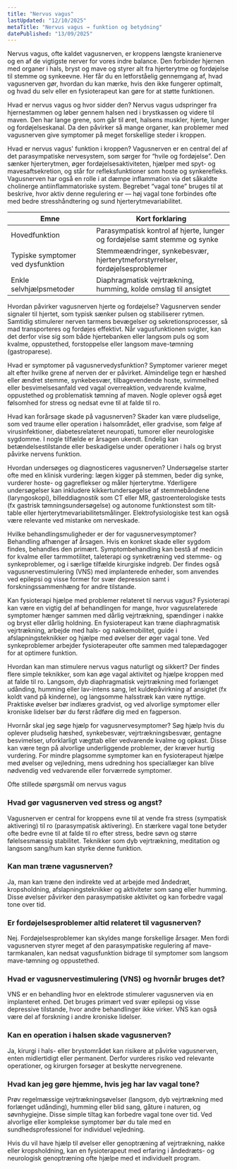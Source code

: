 ```yaml
---
title: "Nervus vagus"
lastUpdated: "12/10/2025"
metaTitle: "Nervus vagus → funktion og betydning"
datePublished: "13/09/2025"
---
```


Nervus vagus, ofte kaldet vagusnerven, er kroppens længste kranienerve og en af de vigtigste nerver for vores indre balance. Den forbinder hjernen med organer i hals, bryst og mave og styrer alt fra hjerterytme og fordøjelse til stemme og synkeevne. Her får du en letforståelig gennemgang af, hvad vagusnerven gør, hvordan du kan mærke, hvis den ikke fungerer optimalt, og hvad du selv eller en fysioterapeut kan gøre for at støtte funktionen.

Hvad er nervus vagus og hvor sidder den?
Nervus vagus udspringer fra hjernestammen og løber gennem halsen ned i brystkassen og videre til maven. Den har lange grene, som går til øret, halsens muskler, hjerte, lunger og fordøjelseskanal. Da den påvirker så mange organer, kan problemer med vagusnerven give symptomer på meget forskellige steder i kroppen.

Hvad er nervus vagus' funktion i kroppen?
Vagusnerven er en central del af det parasympatiske nervesystem, som sørger for “hvile og fordøjelse”. Den sænker hjerterytmen, øger fordøjelsesaktiviteten, hjælper med spyt- og mavesaftsekretion, og står for refleksfunktioner som hoste og synkerefleks. Vagusnerven har også en rolle i at dæmpe inflammation via det såkaldte cholinerge antiinflammatoriske system. Begrebet “vagal tone” bruges til at beskrive, hvor aktiv denne regulering er — høj vagal tone forbindes ofte med bedre stresshåndtering og sund hjerterytmevariabilitet.

| Emne | Kort forklaring |
|---|---|
| Hovedfunktion | Parasympatisk kontrol af hjerte, lunger og fordøjelse samt stemme og synke |
| Typiske symptomer ved dysfunktion | Stemmeændringer, synkebesvær, hjerterytmeforstyrrelser, fordøjelsesproblemer |
| Enkle selvhjælpsmetoder | Diaphragmatisk vejrtrækning, humming, kolde omslag til ansigtet |

Hvordan påvirker vagusnerven hjerte og fordøjelse?
Vagusnerven sender signaler til hjertet, som typisk sænker pulsen og stabiliserer rytmen. Samtidig stimulerer nerven tarmens bevægelser og sekretionsprocesser, så mad transporteres og fordøjes effektivt. Når vagusfunktionen svigter, kan det derfor vise sig som både hjertebanken eller langsom puls og som kvalme, oppustethed, forstoppelse eller langsom mave-tømning (gastroparese).

Hvad er symptomer på vagusnervedysfunktion?
Symptomer varierer meget alt efter hvilke grene af nerven der er påvirket. Almindelige tegn er hæshed eller ændret stemme, synkebesvær, tilbagevendende hoste, svimmelhed eller besvimelsesanfald ved vagal overreaktion, vedvarende kvalme, oppustethed og problematisk tømning af maven. Nogle oplever også øget følsomhed for stress og nedsat evne til at falde til ro.

Hvad kan forårsage skade på vagusnerven?
Skader kan være pludselige, som ved traume eller operation i halsområdet, eller gradvise, som følge af virusinfektioner, diabetesrelateret neuropati, tumorer eller neurologiske sygdomme. I nogle tilfælde er årsagen ukendt. Endelig kan betændelsestilstande eller beskadigelse under operationer i hals og bryst påvirke nervens funktion.

Hvordan undersøges og diagnosticeres vagusnerven?
Undersøgelse starter ofte med en klinisk vurdering: lægen kigger på stemmen, beder dig synke, vurderer hoste- og gagreflekser og måler hjerterytme. Yderligere undersøgelser kan inkludere kikkertundersøgelse af stemmebåndene (laryngoskopi), billeddiagnostik som CT eller MR, gastroenterologiske tests (fx gastrisk tømningsundersøgelse) og autonome funktionstest som tilt-table eller hjerterytmevariabilitetsmålinger. Elektrofysiologiske test kan også være relevante ved mistanke om nerveskade.

Hvilke behandlingsmuligheder er der for vagusnervesymptomer?
Behandling afhænger af årsagen. Hvis en konkret skade eller sygdom findes, behandles den primært. Symptombehandling kan bestå af medicin for kvalme eller tarmmotilitet, taleterapi og synketræning ved stemme- og synkeproblemer, og i særlige tilfælde kirurgiske indgreb. Der findes også vagusnervestimulering (VNS) med implanterede enheder, som anvendes ved epilepsi og visse former for svær depression samt i forskningssammenhæng for andre tilstande.

Kan fysioterapi hjælpe med problemer relateret til nervus vagus?
Fysioterapi kan være en vigtig del af behandlingen for mange, hvor vagusrelaterede symptomer hænger sammen med dårlig vejrtrækning, spændinger i nakke og bryst eller dårlig holdning. En fysioterapeut kan træne diaphragmatisk vejrtrækning, arbejde med hals- og nakkemobilitet, guide i afslapningsteknikker og hjælpe med øvelser der øger vagal tone. Ved synkeproblemer arbejder fysioterapeuter ofte sammen med talepædagoger for at optimere funktion.

Hvordan kan man stimulere nervus vagus naturligt og sikkert?
Der findes flere simple teknikker, som kan øge vagal aktivitet og hjælpe kroppen med at falde til ro. Langsom, dyb diaphragmatisk vejrtrækning med forlænget udånding, humming eller lav-intens sang, let kuldepåvirkning af ansigtet (fx koldt vand på kinderne), og langsomme halsstræk kan være nyttige. Praktiske øvelser bør indlæres gradvist, og ved alvorlige symptomer eller kroniske lidelser bør du først rådføre dig med en fagperson.

Hvornår skal jeg søge hjælp for vagusnervesymptomer?
Søg hjælp hvis du oplever pludselig hæshed, synkebesvær, vejrtrækningsbesvær, gentagne besvimelser, uforklarligt vægttab eller vedvarende kvalme og opkast. Disse kan være tegn på alvorlige underliggende problemer, der kræver hurtig vurdering. For mindre plagsomme symptomer kan en fysioterapeut hjælpe med øvelser og vejledning, mens udredning hos speciallæger kan blive nødvendig ved vedvarende eller forværrede symptomer.

Ofte stillede spørgsmål om nervus vagus

### Hvad gør vagusnerven ved stress og angst?
Vagusnerven er central for kroppens evne til at vende fra stress (sympatisk aktivering) til ro (parasympatisk aktivering). En stærkere vagal tone betyder ofte bedre evne til at falde til ro efter stress, bedre søvn og større følelsesmæssig stabilitet. Teknikker som dyb vejrtrækning, meditation og langsom sang/hum kan styrke denne funktion.

### Kan man træne vagusnerven?
Ja, man kan træne den indirekte ved at arbejde med åndedræt, kropsholdning, afslapningsteknikker og aktiviteter som sang eller humming. Disse øvelser påvirker den parasympatiske aktivitet og kan forbedre vagal tone over tid.

### Er fordøjelsesproblemer altid relateret til vagusnerven?
Nej. Fordøjelsesproblemer kan skyldes mange forskellige årsager. Men fordi vagusnerven styrer meget af den parasympatiske regulering af mave-tarmkanalen, kan nedsat vagusfunktion bidrage til symptomer som langsom mave-tømning og oppustethed.

### Hvad er vagusnervestimulering (VNS) og hvornår bruges det?
VNS er en behandling hvor en elektrode stimulerer vagusnerven via en implanteret enhed. Det bruges primært ved svær epilepsi og visse depressive tilstande, hvor andre behandlinger ikke virker. VNS kan også være del af forskning i andre kroniske lidelser.

### Kan en operation i halsen skade vagusnerven?
Ja, kirurgi i hals- eller brystområdet kan risikere at påvirke vagusnerven, enten midlertidigt eller permanent. Derfor vurderes risiko ved relevante operationer, og kirurgen forsøger at beskytte nervegrenene.

### Hvad kan jeg gøre hjemme, hvis jeg har lav vagal tone?
Prøv regelmæssige vejrtrækningsøvelser (langsom, dyb vejrtrækning med forlænget udånding), humming eller blid sang, gåture i naturen, og søvnhygiejne. Disse simple tiltag kan forbedre vagal tone over tid. Ved alvorlige eller komplekse symptomer bør du tale med en sundhedsprofessionel for individuel vejledning.

Hvis du vil have hjælp til øvelser eller genoptræning af vejrtrækning, nakke eller kropsholdning, kan en fysioterapeut med erfaring i åndedræts- og neurologisk genoptræning ofte hjælpe med et individuelt program.